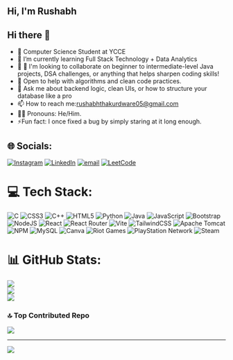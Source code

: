 ## Hi, I'm Rushabh
## Hi there 👋



- 🔭 Computer Science Student at YCCE
- 🌱 I’m currently learning Full Stack Technology + Data Analytics
- 👯 🤝 I'm looking to collaborate on beginner to intermediate-level Java projects, DSA challenges, or anything that helps sharpen coding skills!
- 🤔 Open to help with algorithms and clean code practices.
- 🧠 Ask me about backend logic, clean UIs, or how to structure your database like a pro 
- 📫 How to reach me:rushabhthakurdware05@gmail.com
- 🙋‍♂️ Pronouns: He/Him.
- ⚡Fun fact: I once fixed a bug by simply staring at it long enough.


## 🌐 Socials:
[![Instagram](https://img.shields.io/badge/Instagram-%23E4405F.svg?logo=Instagram&logoColor=white)](https://instagram.com/https://www.instagram.com/rushabh_thakurdware?igsh=MXZyZTdrZnhvNmRsNw==) 
[![LinkedIn](https://img.shields.io/badge/LinkedIn-%230077B5.svg?logo=linkedin&logoColor=white)](https://linkedin.com/in/https://www.linkedin.com/in/rushabh-thakurdware-63a9a12aa?utm_source=share&utm_campaign=share_via&utm_content=profile&utm_medium=android_app) [![email](https://img.shields.io/badge/Email-D14836?logo=gmail&logoColor=white)](mailto:rushabhthakurdware05@gmail.com) 
[![LeetCode](https://img.shields.io/badge/-View%20LeetCode%20Profile-FFA116?style=flat-square&logo=leetcode&logoColor=white)](https://leetcode.com/u/SppaIy3jR2/)

 
# 💻 Tech Stack:
![C](https://img.shields.io/badge/c-%2300599C.svg?style=for-the-badge&logo=c&logoColor=white) ![CSS3](https://img.shields.io/badge/css3-%231572B6.svg?style=for-the-badge&logo=css3&logoColor=white) ![C++](https://img.shields.io/badge/c++-%2300599C.svg?style=for-the-badge&logo=c%2B%2B&logoColor=white) ![HTML5](https://img.shields.io/badge/html5-%23E34F26.svg?style=for-the-badge&logo=html5&logoColor=white) ![Python](https://img.shields.io/badge/python-3670A0?style=for-the-badge&logo=python&logoColor=ffdd54) ![Java](https://img.shields.io/badge/java-%23ED8B00.svg?style=for-the-badge&logo=openjdk&logoColor=white) ![JavaScript](https://img.shields.io/badge/javascript-%23323330.svg?style=for-the-badge&logo=javascript&logoColor=%23F7DF1E) ![Bootstrap](https://img.shields.io/badge/bootstrap-%238511FA.svg?style=for-the-badge&logo=bootstrap&logoColor=white) ![NodeJS](https://img.shields.io/badge/node.js-6DA55F?style=for-the-badge&logo=node.js&logoColor=white) ![React](https://img.shields.io/badge/react-%2320232a.svg?style=for-the-badge&logo=react&logoColor=%2361DAFB) ![React Router](https://img.shields.io/badge/React_Router-CA4245?style=for-the-badge&logo=react-router&logoColor=white) ![Vite](https://img.shields.io/badge/vite-%23646CFF.svg?style=for-the-badge&logo=vite&logoColor=white) ![TailwindCSS](https://img.shields.io/badge/tailwindcss-%2338B2AC.svg?style=for-the-badge&logo=tailwind-css&logoColor=white) ![Apache Tomcat](https://img.shields.io/badge/apache%20tomcat-%23F8DC75.svg?style=for-the-badge&logo=apache-tomcat&logoColor=black) ![NPM](https://img.shields.io/badge/NPM-%23CB3837.svg?style=for-the-badge&logo=npm&logoColor=white) ![MySQL](https://img.shields.io/badge/mysql-4479A1.svg?style=for-the-badge&logo=mysql&logoColor=white) ![Canva](https://img.shields.io/badge/Canva-%2300C4CC.svg?style=for-the-badge&logo=Canva&logoColor=white) ![Riot Games](https://img.shields.io/badge/riotgames-D32936.svg?style=for-the-badge&logo=riotgames&logoColor=white) ![PlayStation Network](https://img.shields.io/badge/PSN-%230070D1.svg?style=for-the-badge&logo=Playstation&logoColor=white) ![Steam](https://img.shields.io/badge/steam-%23000000.svg?style=for-the-badge&logo=steam&logoColor=white)
# 📊 GitHub Stats:
![](https://github-readme-stats.vercel.app/api?username=rushabhthakurdware&theme=merko&hide_border=false&include_all_commits=false&count_private=false)<br/>
![](https://nirzak-streak-stats.vercel.app/?user=rushabhthakurdware&theme=merko&hide_border=false)<br/>
![](https://github-readme-stats.vercel.app/api/top-langs/?username=rushabhthakurdware&theme=merko&hide_border=false&include_all_commits=false&count_private=false&layout=compact)

### 🔝 Top Contributed Repo
![](https://github-contributor-stats.vercel.app/api?username=rushabhthakurdware&limit=5&theme=dark&combine_all_yearly_contributions=true)

---
[![](https://visitcount.itsvg.in/api?id=rushabhthakurdware&icon=0&color=0)](https://visitcount.itsvg.in)

<!-- Proudly created with GPRM ( https://gprm.itsvg.in ) -->
